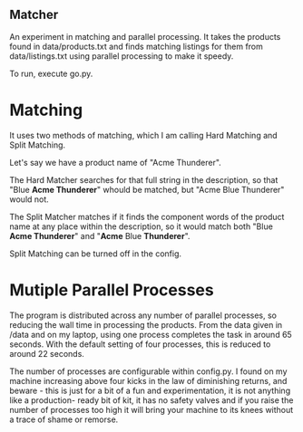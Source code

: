 ## Matcher

An experiment in matching and parallel processing. It takes the products found in data/products.txt and finds matching listings for them from data/listings.txt using parallel processing to make it speedy.

To run, execute go.py.

# Matching

It uses two methods of matching, which I am calling Hard Matching and Split Matching.

Let's say we have a product name of "Acme Thunderer".

The Hard Matcher searches for that full string in the description, so that "Blue **Acme Thunderer**" whould be matched, but "Acme Blue Thunderer" would not.

The Split Matcher matches if it finds the component words of the product name at any place within the description, so it would match both "Blue **Acme Thunderer**" and "**Acme** Blue **Thunderer**".

Split Matching can be turned off in the config.

# Mutiple Parallel Processes

The program is distributed across any number of parallel processes, so reducing the wall time in processing the products. From the data given in /data and on my laptop, using one process completes the task in around 65 seconds. With the default setting of four processes, this is reduced to around 22 seconds.

The number of processes are configurable within config.py. I found on my machine increasing above four kicks in the law of diminishing returns, and beware - this is just for a bit of a fun and experimentation, it is not anything like a production-
 ready bit of kit, it has no safety valves and if you raise the number of processes too high it will bring your machine to its knees without a trace of shame or remorse.
